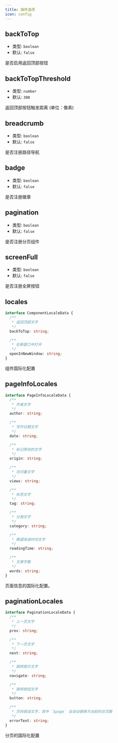 ```yaml
---
title: 插件选项
icon: config
---
```


## backToTop

- 类型: `boolean`
- 默认: `false`

是否启用返回顶部按钮

## backToTopThreshold

- 类型: `number`
- 默认: `300`

返回顶部按钮触发距离 (单位：像素)

## breadcrumb

- 类型: `boolean`
- 默认: `false`

是否注册路径导航

## badge

- 类型: `boolean`
- 默认: `false`

是否注册徽章

## pagination

- 类型: `boolean`
- 默认: `false`

是否注册分页组件

## screenFull

- 类型: `boolean`
- 默认: `false`

是否注册全屏按钮

## locales

```ts
interface ComponentLocaleData {
  /**
   * 返回顶部文字
   */
  backToTop: string;

  /**
   * 在新窗口中打开
   */
  openInNewWindow: string;
}
```

组件国际化配置

## pageInfoLocales

```ts
interface PageInfoLocaleData {
  /**
   * 作者文字
   */
  author: string;

  /**
   * 写作日期文字
   */
  date: string;

  /**
   * 标记原创的文字
   */
  origin: string;

  /**
   * 访问量文字
   */
  views: string;

  /**
   * 标签文字
   */
  tag: string;

  /**
   * 分类文字
   */
  category: string;

  /**
   * 期望阅读时间文字
   */
  readingTime: string;

  /**
   * 文章字数
   */
  words: string;
}
```

页面信息的国际化配置。

## paginationLocales

```ts
interface PaginationLocaleData {
  /**
   * 上一页文字
   */
  prev: string;

  /**
   * 下一页文字
   */
  next: string;

  /**
   * 跳转提示文字
   */
  navigate: string;

  /**
   * 跳转按钮文字
   */
  button: string;

  /**
   * 页码错误文字，其中 `$page` 会自动替换为当前的总页数
   */
  errorText: string;
}
```

分页的国际化配置
